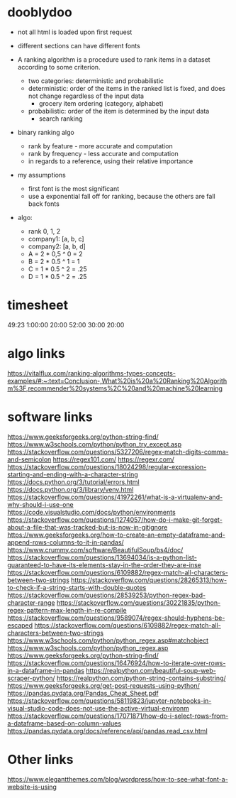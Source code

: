 # dooblydoo
- not all html is loaded upon first request
- different sections can have different fonts

- A ranking algorithm is a procedure used to rank items in a dataset according to some criterion. 
    - two categories: deterministic and probabilistic
    - deterministic: order of the items in the ranked list is fixed, and does not change regardless of the input data
        - grocery item ordering (category, alphabet)
    - probabilistic: order of the item is determined by the input data
        - search ranking
- binary ranking algo
    - rank by feature - more accurate and computation
    - rank by frequency - less accurate and computation
    - in regards to a reference, using their relative importance

- my assumptions
    - first font is the most significant
    - use a exponential fall off for ranking, because the others are fall back fonts
- algo: 
    - rank            0,    1,     2
    - company1:      [a,    b,     c]
    - company2:      [a,    b,     d]
    - A = 2 * 0,5 ^ 0 = 2
    - B = 2 * 0.5 ^ 1 = 1
    - C = 1 * 0.5 ^ 2 = .25
    - D = 1 * 0.5 ^ 2 = .25



# timesheet
49:23
1:00:00
20:00
52:00
30:00
20:00

# algo links
https://vitalflux.com/ranking-algorithms-types-concepts-examples/#:~:text=Conclusion-,What%20is%20a%20Ranking%20Algorithm%3F,recommender%20systems%2C%20and%20machine%20learning


# software links
https://www.geeksforgeeks.org/python-string-find/ 
https://www.w3schools.com/python/python_try_except.asp 
https://stackoverflow.com/questions/5327206/regex-match-digits-comma-and-semicolon 
https://regex101.com/ 
https://regexr.com/ 
https://stackoverflow.com/questions/18024298/regular-expression-starting-and-ending-with-a-character-string 
https://docs.python.org/3/tutorial/errors.html 
https://docs.python.org/3/library/venv.html 
https://stackoverflow.com/questions/41972261/what-is-a-virtualenv-and-why-should-i-use-one 
https://code.visualstudio.com/docs/python/environments 
https://stackoverflow.com/questions/1274057/how-do-i-make-git-forget-about-a-file-that-was-tracked-but-is-now-in-gitignore 
https://www.geeksforgeeks.org/how-to-create-an-empty-dataframe-and-append-rows-columns-to-it-in-pandas/ 
https://www.crummy.com/software/BeautifulSoup/bs4/doc/ 
https://stackoverflow.com/questions/13694034/is-a-python-list-guaranteed-to-have-its-elements-stay-in-the-order-they-are-inse 
https://stackoverflow.com/questions/6109882/regex-match-all-characters-between-two-strings 
https://stackoverflow.com/questions/28265313/how-to-check-if-a-string-starts-with-double-quotes 
https://stackoverflow.com/questions/28539253/python-regex-bad-character-range 
https://stackoverflow.com/questions/30221835/python-regex-pattern-max-length-in-re-compile 
https://stackoverflow.com/questions/9589074/regex-should-hyphens-be-escaped 
https://stackoverflow.com/questions/6109882/regex-match-all-characters-between-two-strings 
https://www.w3schools.com/python/python_regex.asp#matchobject 
https://www.w3schools.com/python/python_regex.asp 
https://www.geeksforgeeks.org/python-string-find/ 
https://stackoverflow.com/questions/16476924/how-to-iterate-over-rows-in-a-dataframe-in-pandas 
https://realpython.com/beautiful-soup-web-scraper-python/ 
https://realpython.com/python-string-contains-substring/ 
https://www.geeksforgeeks.org/get-post-requests-using-python/ 
https://pandas.pydata.org/Pandas_Cheat_Sheet.pdf 
https://stackoverflow.com/questions/58119823/jupyter-notebooks-in-visual-studio-code-does-not-use-the-active-virtual-environm 
https://stackoverflow.com/questions/17071871/how-do-i-select-rows-from-a-dataframe-based-on-column-values 
https://pandas.pydata.org/docs/reference/api/pandas.read_csv.html


# Other links
https://www.elegantthemes.com/blog/wordpress/how-to-see-what-font-a-website-is-using
